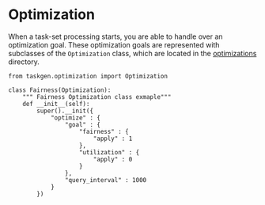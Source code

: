 # Optimization

When a task-set processing starts, you are able to handle over an optimization
goal. These optimization goals are represented with subclasses of the
`Optimization` class, which are located in the [optimizations](../optimizations) directory. 

```Python3
from taskgen.optimization import Optimization

class Fairness(Optimization):
    """ Fairness Optimization class exmaple"""
    def __init__(self):
        super().__init({
            "optimize" : {
                "goal" : {
                    "fairness" : {
                        "apply" : 1
                    },
                    "utilization" : {
                        "apply" : 0
                    }
                },
                "query_interval" : 1000
            }
        })
        
```
